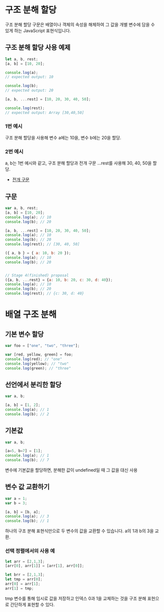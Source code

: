 # 구조 분해 할당

구조 분해 할당 구문은 배열이나 객체의 속성을 해체하여 그 값을 개별 변수에 담을 수 있게 하는 JavaScript 표현식입니다.

## 구조 분해 할당 사용 예제
```js
let a, b, rest;
[a, b] = [10, 20];

console.log(a);
// expected output: 10

console.log(b);
// expected output: 20

[a, b, ...rest] = [10, 20, 30, 40, 50];

console.log(rest);
// expected output: Array [30,40,50]
```
### 1번 예시
구조 분해 할당을 사용해 변수 a에는 10을, 변수 b에는 20을 할당.
### 2번 예시
a, b는 1번 예시와 같고, 구조 분해 할당과 전개 구문 ...rest를 사용해 30, 40, 50을 할당.
+ [전개 구문](https://developer.mozilla.org/ko/docs/Web/JavaScript/Reference/Operators/Spread_syntax)
## 구문
```js
var a, b, rest;
[a, b] = [10, 20];
console.log(a); // 10
console.log(b); // 20

[a, b, ...rest] = [10, 20, 30, 40, 50];
console.log(a); // 10
console.log(b); // 20
console.log(rest); // [30, 40, 50]

({ a, b } = { a: 10, b: 20 });
console.log(a); // 10
console.log(b); // 20


// Stage 4(finished) proposal
({a, b, ...rest} = {a: 10, b: 20, c: 30, d: 40});
console.log(a); // 10
console.log(b); // 20
console.log(rest); // {c: 30, d: 40}
```
# 배열 구조 분해
## 기본 변수 할당
```js
var foo = ["one", "two", "three"];

var [red, yellow, green] = foo;
console.log(red); // "one"
console.log(yellow); // "two"
console.log(green); // "three"
```
## 선언에서 분리한 할당
```js
var a, b;

[a, b] = [1, 2];
console.log(a); // 1
console.log(b); // 2
```
## 기본값
```js
var a, b;

[a=5, b=7] = [1];
console.log(a); // 1
console.log(b); // 7
```
변수에 기본값을 할당하면, 분해한 값이 undefined일 때 그 값을 대신 사용
## 변수 값 교환하기
```js
var a = 1;
var b = 3;

[a, b] = [b, a];
console.log(a); // 3
console.log(b); // 1
```
하나의 구조 분해 표현식만으로 두 변수의 값을 교환할 수 있습니다.
a의 1과 b의 3을 교환.

### 선택 정렬에서의 사용 예
```js
let arr = [2,1,3];
[arr[0], arr[1]] = [arr[1], arr[0]];

let brr = [2,1,3];
let tmp = arr[0];
arr[0] = arr[1];
arr[1] = tmp;
```
tmp 변수를 통해 임시로 값을 저장하고 인덱스 0과 1을 교체하는 것을
구조 분해 표현으로 간단하게 표현할 수 있다.